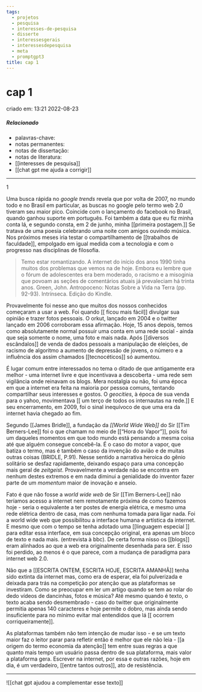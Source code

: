 ```yaml
---
tags:
  - projetos
  - pesquisa
  - interesses-de-pesquisa
  - disserte
  - interessesgerais
  - interessesdepesquisa
  - meta
  - promptgpt3
title: cap 1
---
```

# cap 1
criado em: 13:21 2022-08-23

##### Relacionado
- palavras-chave:   
- notas permanentes: 
- notas de dissertação:
- notas de literatura: 
- [[interesses de pesquisa]]
- [[chat gpt me ajuda a corrigir]]

---


1

Uma busca rápida no _google trends_ revela que por volta de 2007, no mundo todo e no Brasil em particular, as buscas no google pelo termo web 2.0 tiveram seu maior pico. Coincide com o lançamento do facebook no Brasil, quando ganhou suporte em português. Foi também a data que eu fiz minha conta lá, e segundo consta, em 2 de junho, minha [[primeira postagem.]] Se tratava de uma poesia celebrando uma noite com amigos ouvindo música. Nos próximos meses iria testar o compartilhamento de [[trabalhos de faculdade]], empolgado em igual medida com a tecnologia e com o progresso nas disciplinas de filosofia.

>Temo estar romantizando. A internet do início dos anos 1990 tinha muitos dos problemas que vemos na de hoje. Embora eu lembre que o fórum de adolescentes era bem moderado, o racismo e a misoginia que povoam as seções de comentários atuais já prevaleciam há trinta anos.
Green, John. Antropoceno: Notas Sobre a Vida na Terra (pp. 92-93). Intrínseca. Edição do Kindle.

Provavelmente foi nesse ano que muitos dos nossos conhecidos começaram a usar a web. Foi quando [[ ficou mais fácil]] divulgar sua opinião e trazer fotos pessoais. O orkut, lançado em 2004 e o twitter lançado em 2006 corroboram essa afirmação. Hoje, 15 anos depois, temos como absolutamente normal possuir uma conta em uma rede social - ainda que seja somente o nome, uma foto e mais nada. Após [[diversos escândalos]] de venda de dados pessoais a manipulação de eleições, de racismo de algoritmo a aumento de depressão de jovens, o número e a influência dos assim chamados [[tecnocéticos]] só aumentou.

É lugar comum entre interessados no tema o ditado de que antigamente era melhor - uma internet livre e que incentivava a descoberta - uma rede sem vigilância onde reinavam os blogs. Mera nostalgia ou não, foi uma época em que a internet era feita na maioria por pessoa comuns, tentando compartilhar seus interesses e gostos. O _geocities_, à época de sua venda para o yahoo, movimentava [[ um terço de todos os internautas na rede.]] E seu encerramento, em 2009, foi o sinal inequívoco de que uma era da internet havia chegado ao fim.

Segundo [[James Bridle]], a fundação da *[[World Wide Web]]* do Sir [[Tim Berners-Lee]] foi o que chamam no meio de [[“Hora do Vapor”]], pois foi um daqueles momentos em que todo mundo está pensando a mesma coisa até que alguém consegue concebê-la. É o caso do motor a vapor, que batiza o termo, mas é também o caso da invenção do avião e de muitas outras coisas (BRIDLE, P.91). Nesse sentido a narrativa heroica do gênio solitário se desfaz rapidamente, deixando espaço para uma concepção mais geral de _zeitgeist_. Provavelmente a verdade não se encontra em nenhum destes extremos e em nada diminui a genialidade do inventor fazer parte de um _momentum_ maior de inovação e anseio.

Fato é que não fosse a *world wide web* de Sir [[Tim Berners-Lee]] não teríamos acesso a internet nem remotamente próxima de como fazemos hoje - seria o equivalente a ter postes de energia elétrica, e mesmo uma rede elétrica dentro de casa, mas com nenhuma tomada para ligar nada. Foi a world wide web que possibilitou a interface humana e artística da internet. E mesmo que com o tempo se tenha adotado uma [[linguagem especial ]] para editar essa interface, em sua concepção original, era apenas um bloco de texto e nada mais. (entrevista à bbc). De certa forma nisso os [[blogs]] eram alinhados ao que a web era originalmente desenhada para ser. E isso foi perdido, ao menos é o que parece, com a mudança de paradigma para internet web 2.0.

Não que a [[ESCRITA ONTEM, ESCRITA HOJE, ESCRITA AMANHÃ]] tenha sido extinta da internet mas, como era de esperar, ela foi pulverizada e deixada para trás na competição por atenção que as plataformas se investiram. Como se preocupar em ler um artigo quando se tem ao rolar do dedo vídeos de dancinhas, fotos e música? Até mesmo quando é texto, o texto acaba sendo desmembrado - caso do twitter que originalmente permitia apenas 140 caracteres e hoje permite o dobro, mas ainda sendo insuficiente para no mínimo evitar mal entendidos que lá [[ ocorrem corriqueiramente]].

As plataformas também não tem intenção de mudar isso - e se um texto maior faz o leitor parar para refletir então é melhor que ele não leia - [[a origem do termo economia da atenção]] tem entre suas regras a que quanto mais tempo um usuário passa dentro de sua plataforma, mais valor a plataforma gera. Escrever na internet, por essa e outras razões, hoje em dia, é um verdadeiro, [[entre tantos outros]], ato de resistência.

---
![[chat gpt ajudou a complementar esse texto]]